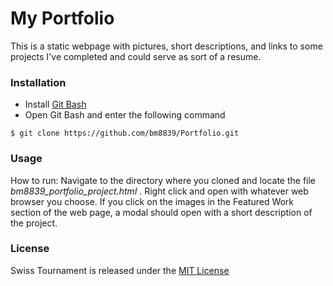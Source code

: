 # My Portfolio

  This is a static webpage with pictures, short descriptions, and links to some projects I've completed and could serve as sort of a resume.

### Installation

  * Install [Git Bash](https://openhatch.org/missions/windows-setup/install-git-bash)
  * Open Git Bash and enter the following command
  ```
  $ git clone https://github.com/bm8839/Portfolio.git
  ```

### Usage

  How to run:
  Navigate to the directory where you cloned and locate the file *bm8839_portfolio_project.html* . Right click and open with whatever web browser you choose. If you click on the images in the Featured Work section of the web page, a modal should open with a short description of the project.

### License
  Swiss Tournament is released under the [MIT License](https://github.com/bm8839/Portfolio/blob/master/License.txt)
